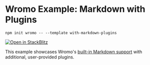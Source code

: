 # Wromo Example: Markdown with Plugins

```
npm init wromo -- --template with-markdown-plugins
```

[![Open in StackBlitz](https://developer.stackblitz.com/img/open_in_stackblitz.svg)](https://stackblitz.com/github/Wromo/wromo/tree/latest/examples/with-markdown-plugins)

This example showcases Wromo's [built-in Markdown support](https://docs.wromo.build/en/guides/markdown-content/) with additional, user-provided plugins.
